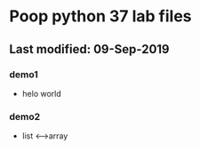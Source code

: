 # Poop python 37 lab files
## Last modified: 09-Sep-2019

### demo1
* helo world

### demo2
* list <-->array